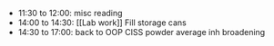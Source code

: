 - 11:30 to 12:00: misc reading
- 14:00 to 14:30: [[Lab work]] Fill storage cans
- 14:30 to 17:00: back to OOP CISS powder average inh broadening